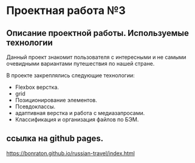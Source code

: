 # Проектная работа №3  


## **Описание проектной работы. Используемые технологии** 
 
 
Данный проект знакомит пользователя с интересными и не самыми очевидными вариантами путешествия по нашей стране. 
 
В проекте закреплялись следующие технологии: 
- Flexbox верстка.
- grid
- Позиционирование элементов. 
- Псевдоклассы.
- адаптивная верстка и работа с медиазапросами.
- Классификация и организация файлов по БЭМ.  

## ссылка на github pages. 

https://bonraton.github.io/russian-travel/index.html
